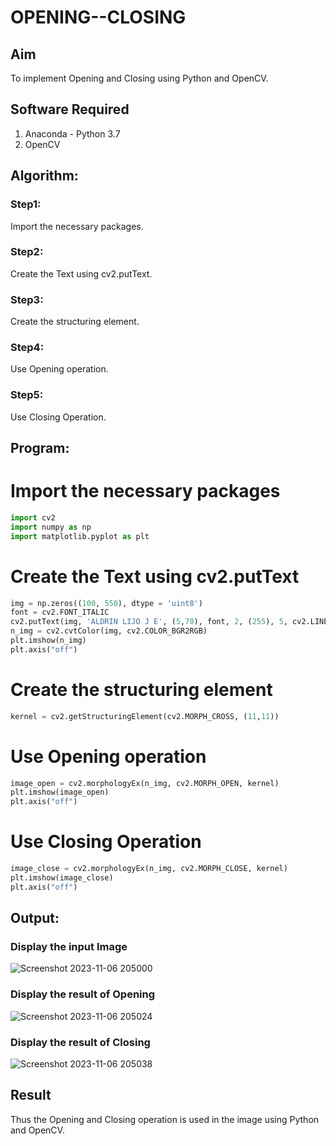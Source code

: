 # OPENING--CLOSING
## Aim
To implement Opening and Closing using Python and OpenCV.

## Software Required
1. Anaconda - Python 3.7
2. OpenCV
## Algorithm:
### Step1:
Import the necessary packages.
### Step2:
Create the Text using cv2.putText.
### Step3:
Create the structuring element.
### Step4:
Use Opening operation.
### Step5:
Use Closing Operation.
 
## Program:
# Import the necessary packages
```python
import cv2
import numpy as np
import matplotlib.pyplot as plt
```
# Create the Text using cv2.putText
```python
img = np.zeros((100, 550), dtype = 'uint8')
font = cv2.FONT_ITALIC
cv2.putText(img, 'ALDRIN LIJO J E', (5,70), font, 2, (255), 5, cv2.LINE_AA)
n_img = cv2.cvtColor(img, cv2.COLOR_BGR2RGB)
plt.imshow(n_img)
plt.axis("off")
```
# Create the structuring element
```python
kernel = cv2.getStructuringElement(cv2.MORPH_CROSS, (11,11))
```
# Use Opening operation
```python
image_open = cv2.morphologyEx(n_img, cv2.MORPH_OPEN, kernel)
plt.imshow(image_open)
plt.axis("off")
```
# Use Closing Operation
```python
image_close = cv2.morphologyEx(n_img, cv2.MORPH_CLOSE, kernel)
plt.imshow(image_close)
plt.axis("off")
```
## Output:

### Display the input Image
![Screenshot 2023-11-06 205000](https://github.com/lubindher/OPENING--CLOSING/assets/119559904/41f1bd18-af6c-4bed-a1a0-d389d7d3b7a3)


### Display the result of Opening

![Screenshot 2023-11-06 205024](https://github.com/lubindher/OPENING--CLOSING/assets/119559904/11ff6e5f-0e82-4606-8d2b-fc222b165575)


### Display the result of Closing

![Screenshot 2023-11-06 205038](https://github.com/lubindher/OPENING--CLOSING/assets/119559904/04643dbd-f842-46f8-b880-7984db09b41a)


## Result
Thus the Opening and Closing operation is used in the image using Python and OpenCV.
